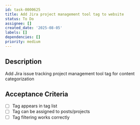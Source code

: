 ```yaml
---
id: task-0000625
title: Add Jira project management tool tag to website
status: To Do
assignee: []
created_date: '2025-08-05'
labels: []
dependencies: []
priority: medium
---
```


## Description

Add Jira issue tracking project management tool tag for content categorization

## Acceptance Criteria

- [ ] Tag appears in tag list
- [ ] Tag can be assigned to posts/projects
- [ ] Tag filtering works correctly

